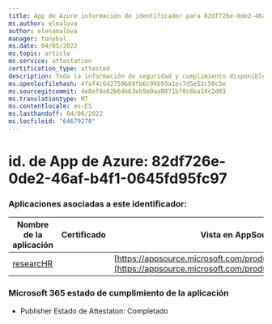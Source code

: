```yaml
---
title: App de Azure información de identificador para 82df726e-0de2-46af-b4f1-0645fd95fc97
ms.author: elmalova
author: elenamalova
manager: tonybal
ms.date: 04/05/2022
ms.topic: article
ms.service: attestation
certification_type: attested
description: Toda la información de seguridad y cumplimiento disponible para 82df726e-0de2-46af-b4f1-0645fd95fc97.
ms.openlocfilehash: 4faf4c6d2759b69fb6c99b93a1ec7d5e52c50c5e
ms.sourcegitcommit: 4e8ef8e62b64b63eb9a9aa8971bf0c6ba14c2d03
ms.translationtype: MT
ms.contentlocale: es-ES
ms.lasthandoff: 04/06/2022
ms.locfileid: "64679270"
---
```

# <a name="azure-app-id-82df726e-0de2-46af-b4f1-0645fd95fc97"></a>id. de App de Azure: 82df726e-0de2-46af-b4f1-0645fd95fc97


### <a name="apps-associated-with-this-id"></a>Aplicaciones asociadas a este identificador:
| **Nombre de la aplicación** | **Certificado** | **Vista en AppSource** |
|--------------|---------------|-----------------------|
| [researcHR](../forward/WA200002557.md) |  | [https://appsource.microsoft.com/product/office/WA200002557](https://appsource.microsoft.com/product/office/WA200002557) |

### <a name="microsoft-365-app-compliance-status"></a>Microsoft 365 estado de cumplimiento de la aplicación
- Publisher Estado de Attestaton: Completado
